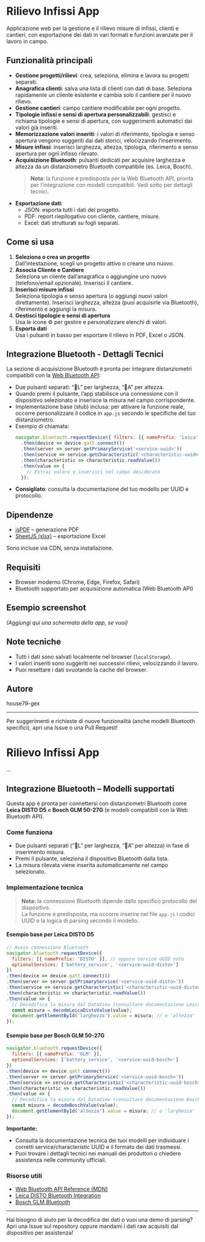 # Rilievo Infissi App

Applicazione web per la gestione e il rilievo misure di infissi, clienti e cantieri, con esportazione dei dati in vari formati e funzioni avanzate per il lavoro in campo.

## Funzionalità principali

- **Gestione progetti/rilievi**: crea, seleziona, elimina e lavora su progetti separati.
- **Anagrafica clienti**: salva una lista di clienti con dati di base. Seleziona rapidamente un cliente esistente e cambia solo il cantiere per il nuovo rilievo.
- **Gestione cantieri**: campo cantiere modificabile per ogni progetto.
- **Tipologie infissi e sensi di apertura personalizzabili**: gestisci e richiama tipologie e sensi di apertura, con suggerimenti automatici dai valori già inseriti.
- **Memorizzazione valori inseriti**: i valori di riferimento, tipologia e senso apertura vengono suggeriti dai dati storici, velocizzando l’inserimento.
- **Misure infissi**: inserisci larghezza, altezza, tipologia, riferimento e senso apertura per ogni infisso rilevato.
- **Acquisizione Bluetooth**: pulsanti dedicati per acquisire larghezza e altezza da un distanziometro Bluetooth compatibile (es. Leica, Bosch).  
  > **Nota**: la funzione è predisposta per la Web Bluetooth API, pronta per l’integrazione con modelli compatibili. Vedi sotto per dettagli tecnici.
- **Esportazione dati**:
  - JSON: esporta tutti i dati del progetto.
  - PDF: report riepilogativo con cliente, cantiere, misure.
  - Excel: dati strutturati su fogli separati.

## Come si usa

1. **Seleziona o crea un progetto**  
   Dall’intestazione, scegli un progetto attivo o creane uno nuovo.
2. **Associa Cliente e Cantiere**  
   Seleziona un cliente dall’anagrafica o aggiungine uno nuovo (telefono/email opzionale). Inserisci il cantiere.
3. **Inserisci misure infissi**  
   Seleziona tipologia e senso apertura (o aggiungi nuovi valori direttamente). Inserisci larghezza, altezza (puoi acquisirle via Bluetooth), riferimento e aggiungi la misura.
4. **Gestisci tipologie e sensi di apertura**  
   Usa le icone ⚙️ per gestire e personalizzare elenchi di valori.
5. **Esporta dati**  
   Usa i pulsanti in basso per esportare il rilievo in PDF, Excel o JSON.

## Integrazione Bluetooth - Dettagli Tecnici

La sezione di acquisizione Bluetooth è pronta per integrare distanziometri compatibili con la [Web Bluetooth API](https://developer.mozilla.org/en-US/docs/Web/API/Web_Bluetooth_API):

- Due pulsanti separati: “📏L” per larghezza, “📏A” per altezza.
- Quando premi il pulsante, l’app stabilisce una connessione con il dispositivo selezionato e inserisce la misura nel campo corrispondente.
- Implementazione base (stub) inclusa: per attivare la funzione reale, occorre personalizzare il codice in `app.js` secondo le specifiche del tuo distanziometro.
- Esempio di chiamata:
  ```js
  navigator.bluetooth.requestDevice({ filters: [{ namePrefix: 'Leica' }] })
    .then(device => device.gatt.connect())
    .then(server => server.getPrimaryService('<service-uuid>'))
    .then(service => service.getCharacteristic('<characteristic-uuid>'))
    .then(characteristic => characteristic.readValue())
    .then(value => {
      // Estrai valore e inserisci nel campo desiderato
    });
  ```
- **Consigliato**: consulta la documentazione del tuo modello per UUID e protocollo.

## Dipendenze

- [jsPDF](https://github.com/parallax/jsPDF) – generazione PDF
- [SheetJS (xlsx)](https://github.com/SheetJS/sheetjs) – esportazione Excel

Sono incluse via CDN, senza installazione.

## Requisiti

- Browser moderno (Chrome, Edge, Firefox, Safari)
- Bluetooth supportato per acquisizione automatica (Web Bluetooth API)

## Esempio screenshot

*(Aggiungi qui una schermata della app, se vuoi)*

## Note tecniche

- Tutti i dati sono salvati localmente nel browser (`localStorage`).
- I valori inseriti sono suggeriti nei successivi rilievi, velocizzando il lavoro.
- Puoi resettare i dati svuotando la cache del browser.

## Autore

house79-gex

---

Per suggerimenti e richieste di nuove funzionalità (anche modelli Bluetooth specifici), apri una Issue o una Pull Request!
# Rilievo Infissi App

...

## Integrazione Bluetooth – Modelli supportati

Questa app è pronta per connettersi con distanziometri Bluetooth come **Leica DISTO D5** e **Bosch GLM 50-27G** (e modelli compatibili con la Web Bluetooth API).

### Come funziona

- Due pulsanti separati (“📏L” per larghezza, “📏A” per altezza) in fase di inserimento misura.
- Premi il pulsante, seleziona il dispositivo Bluetooth dalla lista.
- La misura rilevata viene inserita automaticamente nel campo selezionato.

### Implementazione tecnica

> **Nota:** la connessione Bluetooth dipende dallo specifico protocollo del dispositivo.  
> La funzione è predisposta, ma occorre inserire nel file `app.js` i codici UUID e la logica di parsing secondo il modello.

#### Esempio base per Leica DISTO D5

```javascript
// Avvio connessione Bluetooth
navigator.bluetooth.requestDevice({
  filters: [{ namePrefix: 'DISTO' }], // oppure service UUID noto
  optionalServices: ['battery_service', '<service-uuid-disto>']
})
.then(device => device.gatt.connect())
.then(server => server.getPrimaryService('<service-uuid-disto>'))
.then(service => service.getCharacteristic('<characteristic-uuid-disto>'))
.then(characteristic => characteristic.readValue())
.then(value => {
  // Decodifica la misura dal DataView (consultare documentazione Leica per formato)
  const misura = decodeLeicaDistoValue(value);
  document.getElementById('larghezza').value = misura; // o 'altezza'
});
```

#### Esempio base per Bosch GLM 50-27G

```javascript
navigator.bluetooth.requestDevice({
  filters: [{ namePrefix: 'GLM' }],
  optionalServices: ['battery_service', '<service-uuid-bosch>']
})
.then(device => device.gatt.connect())
.then(server => server.getPrimaryService('<service-uuid-bosch>'))
.then(service => service.getCharacteristic('<characteristic-uuid-bosch>'))
.then(characteristic => characteristic.readValue())
.then(value => {
  // Decodifica la misura dal DataView (consultare documentazione Bosch per formato)
  const misura = decodeBoschValue(value);
  document.getElementById('altezza').value = misura; // o 'larghezza'
});
```

**Importante:**  
- Consulta la documentazione tecnica dei tuoi modelli per individuare i corretti service/characteristic UUID e il formato dei dati trasmessi.
- Puoi trovare i dettagli tecnici nei manuali dei produttori o chiedere assistenza nelle community ufficiali.

### Risorse utili

- [Web Bluetooth API Reference (MDN)](https://developer.mozilla.org/en-US/docs/Web/API/Web_Bluetooth_API)
- [Leica DISTO Bluetooth Integration](https://developer.leica-geosystems.com/)
- [Bosch GLM Bluetooth](https://www.bosch-professional.com/it/it/service/supporto-tecnico/)

---

Hai bisogno di aiuto per la decodifica dei dati o vuoi una demo di parsing?  
Apri una Issue sul repository oppure mandami i dati raw acquisiti dal dispositivo per assistenza!

